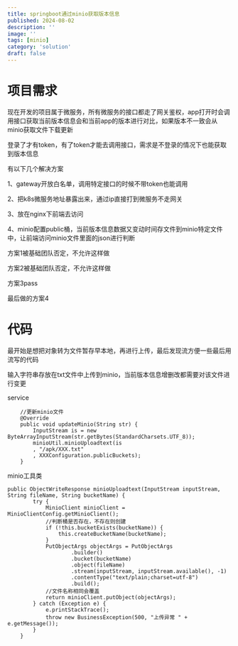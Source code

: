 ```yaml
---
title: springboot通过minio获取版本信息
published: 2024-08-02
description: ''
image: ''
tags: [minio]
category: 'solution'
draft: false 
---
```


# 项目需求

现在开发的项目属于微服务，所有微服务的接口都走了网关鉴权，app打开时会调用接口获取当前版本信息会和当前app的版本进行对比，如果版本不一致会从minio获取文件下载更新



登录了才有token，有了token才能去调用接口，需求是不登录的情况下也能获取到版本信息

有以下几个解决方案

1、gateway开放白名单，调用特定接口的时候不带token也能调用

2、把k8s微服务地址暴露出来，通过ip直接打到微服务不走网关

3、放在nginx下前端去访问

4、minio配置public桶，当前版本信息数据又变动时间存文件到minio特定文件中，让前端访问minio文件里面的json进行判断



方案1被基础团队否定，不允许这样做

方案2被基础团队否定，不允许这样做

方案3pass

最后做的方案4





# 代码

最开始是想把对象转为文件暂存早本地，再进行上传，最后发现流方便一些最后用流写的代码

输入字符串存放在txt文件中上传到minio，当前版本信息增删改都需要对该文件进行变更

service

```
    //更新minio文件
    @Override
    public void updateMinio(String str) {
        InputStream is = new ByteArrayInputStream(str.getBytes(StandardCharsets.UTF_8));
        minioUtil.minioUploadtext(is
        , "/apk/XXX.txt"
        , XXXConfiguration.publicBuckets);
    }
```

minio工具类

```
public ObjectWriteResponse minioUploadtext(InputStream inputStream, String fileName, String bucketName) {
        try {
            MinioClient minioClient = MinioClientConfig.getMinioClient();
            //判断桶是否存在，不存在则创建
            if (!this.bucketExists(bucketName)) {
                this.createBucketName(bucketName);
            }
            PutObjectArgs objectArgs = PutObjectArgs
                    .builder()
                    .bucket(bucketName)
                    .object(fileName)
                    .stream(inputStream, inputStream.available(), -1)
                    .contentType("text/plain;charset=utf-8")
                    .build();
            //文件名称相同会覆盖
            return minioClient.putObject(objectArgs);
        } catch (Exception e) {
            e.printStackTrace();
            throw new BusinessException(500, "上传异常 " + e.getMessage());
        }
    }
```

